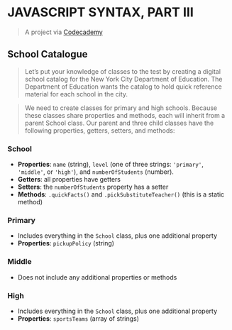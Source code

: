 # JAVASCRIPT SYNTAX, PART III

> A project via [Codecademy](https://www.codecademy.com)

## School Catalogue

> Let’s put your knowledge of classes to the test by creating a digital school catalog for the New York City Department of Education. The Department of Education wants the catalog to hold quick reference material for each school in the city.

> We need to create classes for primary and high schools. Because these classes share properties and methods, each will inherit from a parent School class. Our parent and three child classes have the following properties, getters, setters, and methods:

### School

- **Properties**: `name` (string), `level` (one of three strings: `'primary'`, `'middle'`, or `'high'`), and `numberOfStudents` (number).
- **Getters**: all properties have getters
- **Setters**: the `numberOfStudents` property has a setter
- **Methods**: `.quickFacts()` and `.pickSubstituteTeacher()` (this is a static method)

### Primary

- Includes everything in the `School` class, plus one additional property
- **Properties**: `pickupPolicy` (string)

### Middle

- Does not include any additional properties or methods

### High

- Includes everything in the `School` class, plus one additional property
- **Properties**: `sportsTeams` (array of strings)
